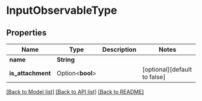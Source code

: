 # InputObservableType

## Properties

Name | Type | Description | Notes
------------ | ------------- | ------------- | -------------
**name** | **String** |  | 
**is_attachment** | Option<**bool**> |  | [optional][default to false]

[[Back to Model list]](../README.md#documentation-for-models) [[Back to API list]](../README.md#documentation-for-api-endpoints) [[Back to README]](../README.md)


